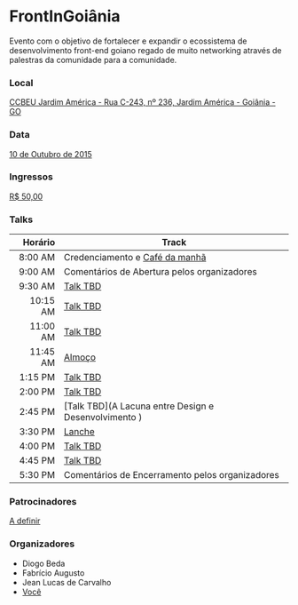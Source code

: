 # FrontInGoiânia

Evento com o objetivo de fortalecer e expandir o ecossistema de desenvolvimento front-end goiano regado de muito networking através de palestras da comunidade para a comunidade.

### Local
[CCBEU Jardim América - Rua C-243, nº 236, Jardim América - Goiânia - GO](https://github.com/frontendgoias/FrontInGyn/issues/1)

### Data
[10 de Outubro de 2015](https://github.com/frontendgoias/FrontInGoiania/issues/11)

### Ingressos
[R$ 50,00](https://github.com/frontendgoias/FrontInGyn/issues/4)

### Talks
| Horário | Track|
| --------------: |-------------|
| 8:00 AM | Credenciamento e [Café da manhã](https://github.com/frontendgoias/FrontInGyn/issues/5) |
| 9:00 AM | Comentários de Abertura pelos organizadores |
| 9:30 AM | [Talk TBD](https://github.com/frontendgoias/FrontInGyn/issues/2) |
| 10:15 AM | [Talk TBD](https://github.com/frontendgoias/FrontInGyn/issues/2) |
| 11:00 AM | [Talk TBD](https://github.com/frontendgoias/FrontInGyn/issues/2) |
| 11:45 AM | [Almoço](https://githuDb.com/frontendgoias/FrontInGyn/issues/5) |
| 1:15 PM | [Talk TBD](https://github.com/frontendgoias/FrontInGyn/issues/2) |
| 2:00 PM | [Talk TBD](https://github.com/frontendgoias/FrontInGyn/issues/2) |
| 2:45 PM | [Talk TBD](A Lacuna entre Design e Desenvolvimento ) |
| 3:30 PM | [Lanche](https://github.com/frontendgoias/FrontInGyn/issues/5) |
| 4:00 PM | [Talk TBD](https://github.com/frontendgoias/FrontInGyn/issues/2) |
| 4:45 PM | [Talk TBD](https://github.com/frontendgoias/FrontInGyn/issues/2) |
| 5:30 PM | Comentários de Encerramento pelos organizadores |

### Patrocinadores
[A definir](https://github.com/frontendgoias/FrontInGyn/issues/3)

### Organizadores
- Diogo Beda
- Fabrício Augusto
- Jean Lucas de Carvalho
- [Você](https://github.com/frontendgoias/FrontInGyn/issues/6)
